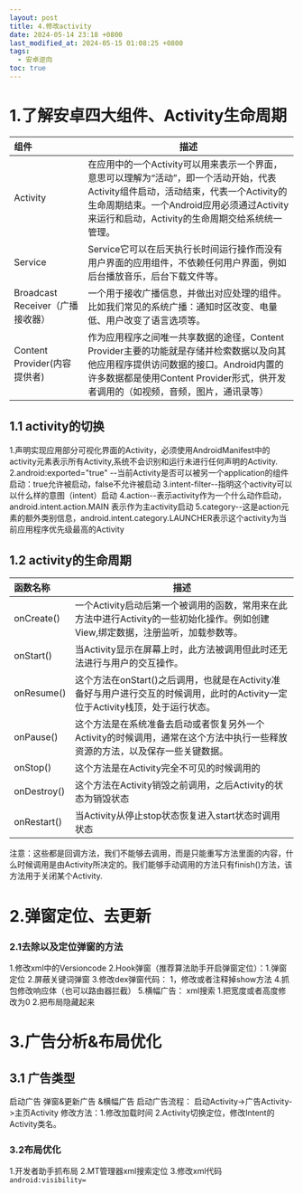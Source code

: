 ```yaml
---
layout: post
title: 4.修改activity
date: 2024-05-14 23:18 +0800
last_modified_at: 2024-05-15 01:08:25 +0800
tags:
  - 安卓逆向
toc: true
---
```

# 1.了解安卓四大组件、Activity生命周期

| 组件                        | 描述                                                                                                                                         |
| :------------------------ | ------------------------------------------------------------------------------------------------------------------------------------------ |
| Activity                  | 在应用中的一个Activity可以用来表示一个界面，意思可以理解为“活动”，即一个活动开始，代表Activity组件启动，活动结束，代表一个Activity的生命周期结束。一个Android应用必须通过Activity来运行和启动，Activity的生命周期交给系统统一管理。 |
| Service                   | Service它可以在后天执行长时间运行操作而没有用户界面的应用组件，不依赖任何用户界面，例如后台播放音乐，后台下载文件等。                                                                             |
| Broadcast Receiver（广播接收器） | 一个用于接收广播信息，并做出对应处理的组件。比如我们常见的系统广播：通知时区改变、电量低、用户改变了语言选项等。                                                                                   |
| Content Provider(内容提供者)   | 作为应用程序之间唯一共享数据的途径，Content Provider主要的功能就是存储并检索数据以及向其他应用程序提供访问数据的接口。Android内置的许多数据都是使用Content Provider形式，供开发者调用的（如视频，音频，图片，通讯录等）            |
## 1.1 activity的切换

1.声明实现应用部分可视化界面的Activity，必须使用AndroidManifest中的activity元素表示所有Activity,系统不会识别和运行未进行任何声明的Activity.
2.android:exported="true" --当前Activity是否可以被另一个application的组件启动：true允许被启动，false不允许被启动
3.intent-filter--指明这个activity可以以什么样的意图（intent）启动
4.action--表示activity作为一个什么动作启动，android.intent.action.MAIN 表示作为主activity启动
5.category--这是action元素的额外类别信息，android.intent.category.LAUNCHER表示这个activity为当前应用程序优先级最高的Activity

## 1.2 activity的生命周期
| 函数名称        | 描述                                                                               |
| :---------- | -------------------------------------------------------------------------------- |
| onCreate()  | 一个Activity启动后第一个被调用的函数，常用来在此方法中进行Activity的一些初始化操作。例如创建View,绑定数据，注册监听，加载参数等。      |
| onStart()   | 当Activity显示在屏幕上时，此方法被调用但此时还无法进行与用户的交互操作。                                         |
| onResume()  | 这个方法在onStart()之后调用，也就是在Activity准备好与用户进行交互的时候调用，此时的Activity一定位于Activity栈顶，处于运行状态。 |
| onPause()   | 这个方法是在系统准备去启动或者恢复另外一个Activity的时候调用，通常在这个方法中执行一些释放资源的方法，以及保存一些关键数据。               |
| onStop()    | 这个方法是在Activity完全不可见的时候调用的                                                        |
| onDestroy() | 这个方法在Activity销毁之前调用，之后Activity的状态为销毁状态                                           |
| onRestart() | 当Activity从停止stop状态恢复进入start状态时调用状态                                               |
注意：这些都是回调方法，我们不能够去调用，而是只能重写方法里面的内容，什么时候调用是由Activity所决定的。我们能够手动调用的方法只有finish()方法，该方法用于关闭某个Activity.
# 2.弹窗定位、去更新
### 2.1去除以及定位弹窗的方法
1.修改xml中的Versioncode
2.Hook弹窗（推荐算法助手开启弹窗定位）：1.弹窗定位 2.屏蔽关键词弹窗
3.修改dex弹窗代码： 1，修改或者注释掉show方法
4.抓包修改响应体（也可以路由器拦截）
5.横幅广告： xml搜索 1.把宽度或者高度修改为0 2.把布局隐藏起来
# 3.广告分析&布局优化
## 3.1 广告类型
启动广告 弹窗&更新广告 &横幅广告
启动广告流程： 启动Activity->广告Activity->主页Activity
修改方法：1.修改加载时间 2.Activity切换定位，修改Intent的Activity类名。
### 3.2布局优化
1.开发者助手抓布局
2.MT管理器xml搜索定位
3.修改xml代码
`android:visibility= `
